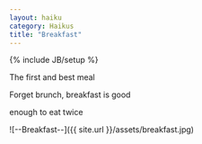 ```yaml
---
layout: haiku
category: Haikus
title: "Breakfast"
---
```

{% include JB/setup %}

The first and best meal

Forget brunch, breakfast is good

enough to eat twice

![--Breakfast--]({{ site.url }}/assets/breakfast.jpg)
